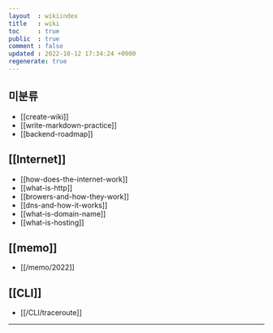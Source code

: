 ```yaml
---
layout  : wikiindex
title   : wiki
toc     : true
public  : true
comment : false
updated : 2022-10-12 17:34:24 +0900
regenerate: true
---
```


## 미분류

- [[create-wiki]]
- [[write-markdown-practice]]
- [[backend-roadmap]]

## [[Internet]]

- [[how-does-the-internet-work]]
- [[what-is-http]]
- [[browers-and-how-they-work]]
- [[dns-and-how-it-works]]
- [[what-is-domain-name]]
- [[what-is-hosting]]

## [[memo]]

- [[/memo/2022]]

## [[CLI]]

- [[/CLI/traceroute]]
---
